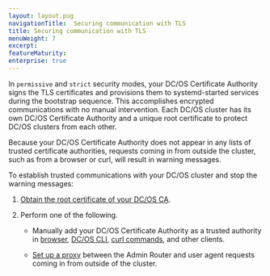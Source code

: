 ```yaml
---
layout: layout.pug
navigationTitle:  Securing communication with TLS
title: Securing communication with TLS
menuWeight: 7
excerpt:
featureMaturity:
enterprise: true
---
```



In `permissive` and `strict` security modes, your DC/OS Certificate Authority signs the TLS certificates and provisions them to systemd-started services during the bootstrap sequence. This accomplishes encrypted communications with no manual intervention. Each DC/OS cluster has its own DC/OS Certificate Authority and a unique root certificate to protect DC/OS clusters from each other. 

Because your DC/OS Certificate Authority does not appear in any lists of trusted certificate authorities, requests coming in from outside the cluster, such as from a browser or curl, will result in warning messages. 

To establish trusted communications with your DC/OS cluster and stop the warning messages:

1. [Obtain the root certificate of your DC/OS CA](/1.9/networking/tls-ssl/get-cert/).

1. Perform one of the following.
   
     - Manually add your DC/OS Certificate Authority as a trusted authority in [browser](/1.9/networking/tls-ssl/ca-trust-browser/), [DC/OS CLI](/1.9/networking/tls-ssl/ca-trust-cli/), [curl commands](/1.9/networking/tls-ssl/ca-trust-curl/), and other clients.

     - [Set up a proxy](/1.9/networking/tls-ssl/haproxy-adminrouter/) between the Admin Router and user agent requests coming in from outside of the cluster. 

